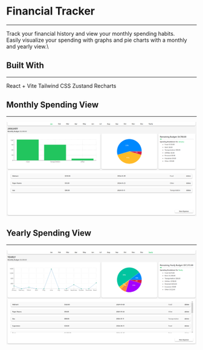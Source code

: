 # Financial Tracker
---
Track your financial history and view your monthly spending habits.\
Easily visualize your spending with graphs and pie charts with a monthly and yearly view.\

## Built With
---
React + Vite
Tailwind CSS
Zustand
Recharts

## Monthly Spending View
---
![Screencap 1](https://github.com/vChrisL/Finance-Tracker/blob/master/src/screenshots/sc1.PNG?raw=true)

## Yearly Spending View
---
![Screencap 2](https://github.com/vChrisL/Finance-Tracker/blob/master/src/screenshots/sc2.PNG?raw=true)